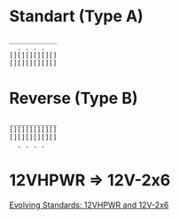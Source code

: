 # Standart (Type A)
```
____________
  . . . .
[][][][][][]
[][][][][][]
```

# Reverse (Type B)
```
____________
[][][][][][]
[][][][][][]
  . . . .
```

# 12VHPWR => 12V-2x6
[Evolving Standards: 12VHPWR and 12V-2x6](https://www.corsair.com/us/en/explorer/diy-builder/power-supply-units/evolving-standards-12vhpwr-and-12v-2x6/?srsltid=AfmBOopX3OvenhjjvQ8f6p7BFUbgKXiABMIl3JH9jsC6V5I6R_IHUj5G)
